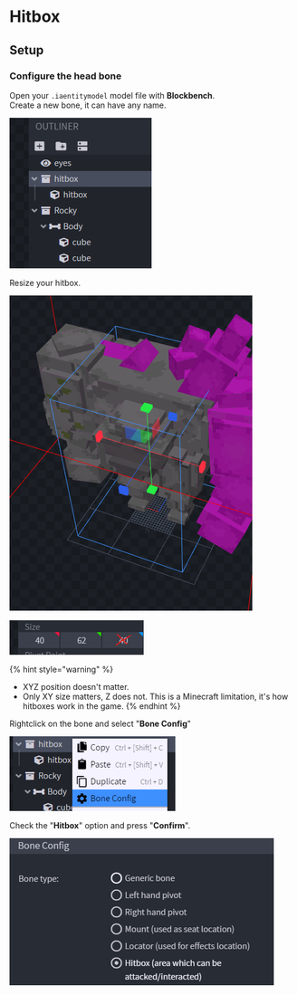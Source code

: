 # Hitbox

## Setup

### Configure the head bone

Open your `.iaentitymodel` model file with **Blockbench**.\
Create a new bone, it can have any name.

![](<../../../../.gitbook/assets/image (86).png>)

Resize your hitbox.



![](<../../../../.gitbook/assets/image (90).png>)

![](<../../../../.gitbook/assets/image (52).png>)

{% hint style="warning" %}
* XYZ position doesn't matter.
* Only XY size matters, Z does not. This is a Minecraft limitation, it's how hitboxes work in the game.
{% endhint %}

Rightclick on the bone and select "**Bone Config**"

![](<../../../../.gitbook/assets/image (62).png>)

Check the "**Hitbox**" option and press "**Confirm**".

![](<../../../../.gitbook/assets/image (49).png>)


